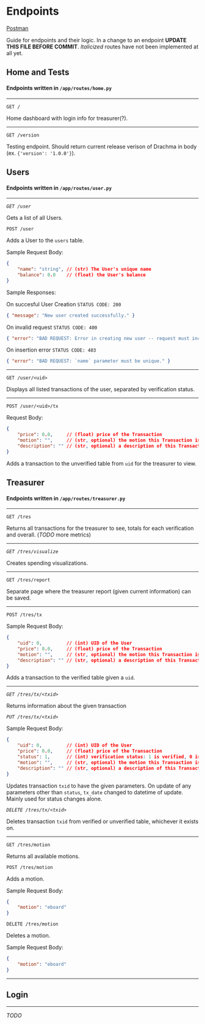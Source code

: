 # Endpoints

[Postman](https://www.postman.com/aviation-pilot-81500845/workspace/drachma/overview)


Guide for endpoints and their logic. In a change to an endpoint **UPDATE THIS FILE BEFORE COMMIT**. _Italicized_ routes have not been implemented at all yet.

## Home and Tests

#### Endpoints written in `/app/routes/home.py`

<hr />

`GET /`

Home dashboard with login info for treasurer(?).

<hr />

`GET /version`


Testing endpoint. Should return current release verison of Drachma in body (ex. `{'version': '1.0.0'}`).

## Users

#### Endpoints written in `/app/routes/user.py`

<hr />

_`GET /user`_

Gets a list of all Users.

`POST /user`

Adds a User to the `users` table.

Sample Request Body:
```json
{
    "name": "string", // (str) The User's unique name
    "balance": 0.0    // (float) the User's balance
}
```

Sample Responses:

On succesful User Creation `STATUS CODE: 200`
```json
{ "message": "New user created successfully." }
```

On invalid request `STATUS CODE: 400`
```json
{ "error": "BAD REQUEST: Error in creating new user -- request must include `name` and `balance` fields." }
```

On insertion error `STATUS CODE: 403`
```json
{ "error": "BAD REQUEST: `name` parameter must be unique." }
```

<hr />

`GET /user/<uid>`

Displays all listed transactions of the user, separated by verification status.

<hr />

`POST /user/<uid>/tx`

Request Body:

```json
{
    "price": 0.0,     // (float) price of the Transaction
    "motion": "",     // (str, optional) the motion this Transaction is under
    "description": "" // (str, optional) a description of this Transaction
}
```

Adds a transaction to the unverified table from `uid` for the treasurer to view.

## Treasurer

#### Endpoints written in `/app/routes/treasurer.py`

<hr />

`GET /tres`

Returns all transactions for the treasurer to see, totals for each verification and overall. (_TODO_ more metrics)

<hr />

_`GET /tres/visualize`_

Creates spending visualizations.

<hr />

`GET /tres/report`

Separate page where the treasurer report (given current information) can be saved.

<hr />

`POST /tres/tx`

Sample Request Body:

```json
{
    "uid": 0,         // (int) UID of the User
    "price": 0.0,     // (float) price of the Transaction
    "motion": "",     // (str, optional) the motion this Transaction is under
    "description": "" // (str, optional) a description of this Transaction
}
```

Adds a transaction to the verified table given a `uid`.

<hr />

_`GET /tres/tx/<txid>`_

Returns information about the given transaction

_`PUT /tres/tx/<txid>`_

Sample Request Body:

```json
{
    "uid": 0,         // (int) UID of the User
    "price": 0.0,     // (float) price of the Transaction
    "status": 1,      // (int) verification status: 1 is verified, 0 is unverified (new Treasurer transactions are automatically verified)
    "motion": "",     // (str, optional) the motion this Transaction is under
    "description": "" // (str, optional) a description of this Transaction
}
```

Updates transaction `txid` to have the given parameters. On update of any parameters other than `status`, `tx_date` changed to datetime of update. Mainly used for status changes alone.

_`DELETE /tres/tx/<txid>`_

Deletes transaction `txid` from verified or unverified table, whichever it exists on.

<hr />

`GET /tres/motion`

Returns all available motions.

`POST /tres/motion`

Adds a motion.

Sample Request Body:
```json
{
    "motion": "eboard"
}
```

`DELETE /tres/motion`

Deletes a motion.

Sample Request Body:
```json
{
    "motion": "eboard"
}
```

<hr />

## Login

<hr />

_TODO_